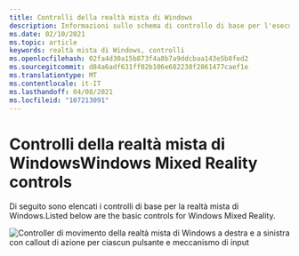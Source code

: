 ```yaml
---
title: Controlli della realtà mista di Windows
description: Informazioni sullo schema di controllo di base per l'esecuzione di AltspaceVR con i controller di movimento di realtà mista di Windows.
ms.date: 02/10/2021
ms.topic: article
keywords: realtà mista di Windows, controlli
ms.openlocfilehash: 02fa4d30a15b873f4a8b7a9ddcbaa143e5b8fed2
ms.sourcegitcommit: d84a6adf631ff02b106e682238f2861477caef1e
ms.translationtype: MT
ms.contentlocale: it-IT
ms.lasthandoff: 04/08/2021
ms.locfileid: "107213091"
---
```

# <a name="windows-mixed-reality-controls"></a><span data-ttu-id="940f0-104">Controlli della realtà mista di Windows</span><span class="sxs-lookup"><span data-stu-id="940f0-104">Windows Mixed Reality controls</span></span>

<span data-ttu-id="940f0-105">Di seguito sono elencati i controlli di base per la realtà mista di Windows.</span><span class="sxs-lookup"><span data-stu-id="940f0-105">Listed below are the basic controls for Windows Mixed Reality.</span></span>

![Controller di movimento della realtà mista di Windows a destra e a sinistra con callout di azione per ciascun pulsante e meccanismo di input](images/windows-mixed-controls.jpg)